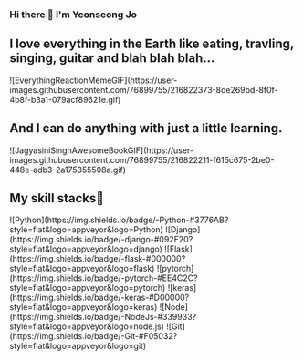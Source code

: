### Hi there 👋 I'm Yeonseong Jo
<h2> I love everything in the Earth like eating, travling, singing, guitar and blah blah blah...</h2>
![EverythingReactionMemeGIF](https://user-images.githubusercontent.com/76899755/216822373-8de269bd-8f0f-4b8f-b3a1-079acf89621e.gif)
<h2> And I can do anything with just a little learning.</h2>
![JagyasiniSinghAwesomeBookGIF](https://user-images.githubusercontent.com/76899755/216822211-f615c675-2be0-448e-adb3-2a175355508a.gif)

<h2> My skill stacks🧩</h2>
![Python](https://img.shields.io/badge/-Python-#3776AB?style=flat&logo=appveyor&logo=Python)
![Django](https://img.shields.io/badge/-django-#092E20?style=flat&logo=appveyor&logo=django)
![Flask](https://img.shields.io/badge/-flask-#000000?style=flat&logo=appveyor&logo=flask)
![pytorch](https://img.shields.io/badge/-pytorch-#EE4C2C?style=flat&logo=appveyor&logo=pytorch)
![keras](https://img.shields.io/badge/-keras-#D00000?style=flat&logo=appveyor&logo=keras)
![Node](https://img.shields.io/badge/-NodeJs-#339933?style=flat&logo=appveyor&logo=node.js)
![Git](https://img.shields.io/badge/-Git-#F05032?style=flat&logo=appveyor&logo=git)
<!--
**jjo3ys/jjo3ys** is a ✨ _special_ ✨ repository because its `README.md` (this file) appears on your GitHub profile.

Here are some ideas to get you started:

- 🔭 I’m currently working on ...
- 🌱 I’m currently learning ...
- 👯 I’m looking to collaborate on ...
- 🤔 I’m looking for help with ...
- 💬 Ask me about ...
- 📫 How to reach me: ...
- 😄 Pronouns: ...
- ⚡ Fun fact: ...
-->
